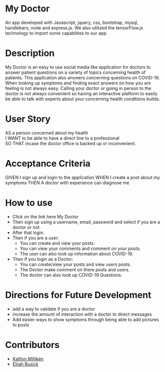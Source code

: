 # My Doctor
An app developed with Javascript, jquery, css, bootstrap, mysql, handlebars, node and express.js. We also utilized the tensorFlow.js technology to import some capablities to our app.
# Description
My Doctor is an easy to use social media like application for doctors to answer patient questions on a variety of topics concerning health of patients. This application also answers concerning questions on COVID-19. When looking up symptoms and finding exact answers on how you are feeling is not always easy. Calling your doctor or going in person to the doctor is not always convenient so having an interactive platform to easily be able to talk with experts about your concerning health conditions builds.
# User Story
AS a person concerned about my health                                                                                                    
I WANT to be able to have a direct line to a professional                                    
SO THAT incase the doctor office is backed up or inconvenient.
# Acceptance Criteria
GIVEN I sign up and login to the application
WHEN I create a post about my symptoms
THEN A doctor with experience can diagnose me
# How to use
* Click on the link here <a src="https://project2-mydoctor.herokuapp.com/">My Doctor</a>
* Then sign up using a username, email, password and select if you are a doctor or not.
* After that login.
* Then if you are a user: 
    * You can create and view your posts.
    * You can view your comments and comment on your posts.
    * The user can also look up information about COVID-19.
* Then if you login as a Doctor:
    * You can create/view your posts and view users posts.
    * The Doctor make comment on there posts and users.
    * The doctor can also look up COVID-19 Questions.
# Directions for Future Development
* add a way to validate if you are a doctor
* increase the amount of interaction with a doctor to direct messages
* Add easier ways to show symptoms through being able to add pictures to posts
# Contributors
- [Kaitlyn Milliken](https://github.com/KaitlynMilliken)
- [Elijah Busick](https://github.com/Elijahb22)



